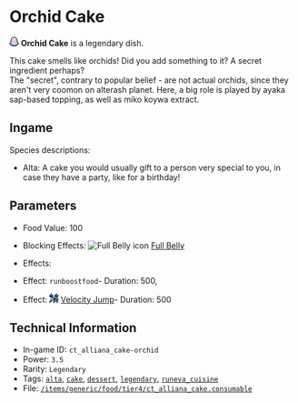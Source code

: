 # Orchid Cake

<img src="https://raw.githubusercontent.com/Ceterai/Enternia/main/items/generic/food/other/images/ct_trans_cake.png" alt="Orchid Cake icon" loading="lazy" height=16px width="auto" /> **Orchid Cake** is a legendary dish.

This cake smells like orchids! Did you add something to it? A secret ingredient perhaps?  
The "secret", contrary to popular belief - are not actual orchids, since they aren't very coomon on alterash planet. Here, a big role is played by ayaka sap-based topping, as well as miko koywa extract.

## Ingame

Species descriptions:

- Alta: A cake you would usually gift to a person very special to you, in case they have a party, like for a birthday!

## Parameters

- Food Value: 100
- Blocking Effects: <img src="https://starbounder.org/mediawiki/images/6/60/Status_Well_Fed.png" alt="Full Belly icon" loading="lazy" height=16px width=16px /> [Full Belly](https://starbounder.org/Full_Belly)
- Effects: 

- Effect: `runboostfood`- Duration: 500, 

- Effect: <img src="https://raw.githubusercontent.com/Ceterai/Enternia/main/stats/effects/ct_velocity_jump/ct_velocity_jump.png" alt="Velocity Jump icon" loading="lazy" height=16px width="auto" /> [Velocity Jump](https://ceterai.github.io/MyEnternia/Wiki/VelocityJump)- Duration: 500

## Technical Information

- In-game ID: `ct_alliana_cake-orchid`
- Power: `3.5`
- Rarity: `Legendary`
- Tags: [`alta`](https://ceterai.github.io/MyEnternia/Wiki/Tags/Alta), [`cake`](https://ceterai.github.io/MyEnternia/Wiki/Tags/Cake), [`dessert`](https://ceterai.github.io/MyEnternia/Wiki/Tags/Dessert), [`legendary`](https://ceterai.github.io/MyEnternia/Wiki/Tags/Legendary), [`runeva_cuisine`](https://ceterai.github.io/MyEnternia/Wiki/Tags/RunevaCuisine)
- File: [`/items/generic/food/tier4/ct_alliana_cake.consumable`](https://github.com/Ceterai/Enternia/blob/main/items/generic/food/tier4/ct_alliana_cake.consumable)
